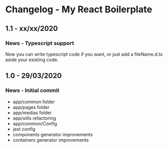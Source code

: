 # Changelog - My React Boilerplate


## 1.1 - xx/xx/2020

### News - Typescript support

Now you can write typescript code if you want, or just add a fileName.d.ts aside your existing code.


## 1.0 - 29/03/2020

### News - Initial commit

- app/common folder
- app/pages folder
- app/medias folder
- app/utils refactoring
- app/common/Config
- jest config
- components generator improvements
- containers generator improvements
